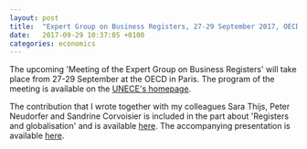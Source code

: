 ```yaml
---
layout: post
title:  "Expert Group on Business Registers, 27-29 September 2017, OECD, Paris"
date:   2017-09-29 10:37:05 +0100
categories: economics
---
```


The upcoming 'Meeting of the Expert Group on Business Registers' will take place
from 27-29 September at the OECD in Paris. The program of the meeting is
available on the [UNECE's homepage](https://www.unece.org/index.php?id=44252).

The contribution that I wrote together with my colleagues Sara Thijs, Peter Neudorfer and Sandrine Corvoisier is included in the part about
'Registers and globalisation' and is available [here](https://www.unece.org/fileadmin/DAM/stats/documents/ece/ces/ge.42/2017/ECB.pdf).
The accompanying presentation is available [here](https://www.unece.org/fileadmin/DAM/stats/documents/ece/ces/ge.42/2017/ECB_ppt.pdf).
